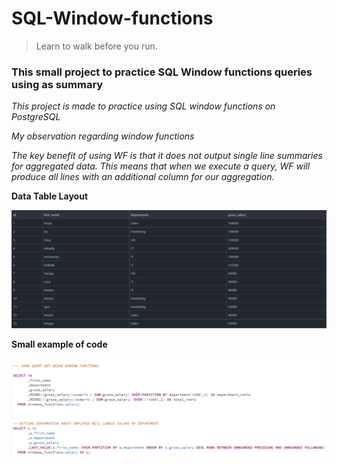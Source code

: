# SQL-Window-functions
>Learn to walk before you run.
>
### This small project to practice SQL Window functions queries using as summary

*This project is made to practice using SQL window functions on PostgreSQL*

*My observation regarding window functions*

*The key benefit of using WF is that it does not output single line summaries for aggregated data. This means that when we execute a query, WF will produce all lines with an additional column for our aggregation.*



**Data Table Layout**

![alt text](https://github.com/VostanieKotov/SQL-Window-functions/blob/main/salary%20table.PNG)

**Small example of code**

![alt text](https://github.com/VostanieKotov/SQL-Window-functions/blob/main/query%20example.PNG)
